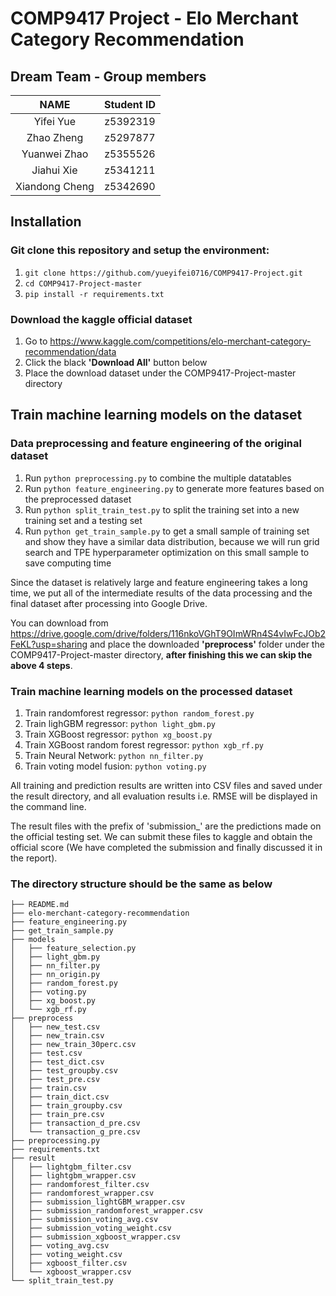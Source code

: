 # COMP9417 Project - Elo Merchant Category Recommendation

## Dream Team - Group members

|      NAME      | Student ID |
|:--------------:|:----------:|
|   Yifei Yue    |  z5392319  |
|   Zhao Zheng   |  z5297877  |
|  Yuanwei Zhao  |  z5355526  |
|   Jiahui Xie   |  z5341211  |
| Xiandong Cheng |  z5342690  |


## Installation

### Git clone this repository and setup the environment:
1. `git clone https://github.com/yueyifei0716/COMP9417-Project.git`
2. `cd COMP9417-Project-master`
3. `pip install -r requirements.txt`

### Download the kaggle official dataset
1. Go to https://www.kaggle.com/competitions/elo-merchant-category-recommendation/data
2. Click the black **'Download All'** button below
3. Place the download dataset under the COMP9417-Project-master directory


## Train machine learning models on the dataset

### Data preprocessing and feature engineering of the original dataset
1. Run `python preprocessing.py` to combine the multiple datatables
2. Run `python feature_engineering.py` to generate more features based on the preprocessed dataset
3. Run `python split_train_test.py` to split the training set into a new training set and a testing set
4. Run `python get_train_sample.py` to get a small sample of training set and show they have a similar data distribution, because we will run grid search and TPE hyperparameter optimization on this small sample to save computing time

Since the dataset is relatively large and feature engineering takes a long time,
we put all of the intermediate results of the data processing and the final dataset after processing into Google Drive.

You can download from https://drive.google.com/drive/folders/116nkoVGhT9OImWRn4S4vIwFcJOb2FeKL?usp=sharing and place the downloaded **'preprocess'** folder under the COMP9417-Project-master directory,
**after finishing this we can skip the above 4 steps**.

### Train machine learning models on the processed dataset
1. Train randomforest regressor: `python random_forest.py`
2. Train lighGBM regressor: `python light_gbm.py`
3. Train XGBoost regressor: `python xg_boost.py`
4. Train XGBoost random forest regressor: `python xgb_rf.py`
5. Train Neural Network: `python nn_filter.py`
6. Train voting model fusion: `python voting.py`

All training and prediction results are written into CSV files and 
saved under the result directory, and all evaluation results i.e. RMSE will be displayed in the command line.

The result files with the prefix of 'submission_' are the predictions made on the official testing set. We can submit these files to kaggle and obtain the official score (We have completed the submission and finally discussed it in the report).

### The directory structure should be the same as below
```tree
├── README.md
├── elo-merchant-category-recommendation
├── feature_engineering.py
├── get_train_sample.py
├── models
│   ├── feature_selection.py
│   ├── light_gbm.py
│   ├── nn_filter.py
│   ├── nn_origin.py
│   ├── random_forest.py
│   ├── voting.py
│   ├── xg_boost.py
│   └── xgb_rf.py
├── preprocess
│   ├── new_test.csv
│   ├── new_train.csv
│   ├── new_train_30perc.csv
│   ├── test.csv
│   ├── test_dict.csv
│   ├── test_groupby.csv
│   ├── test_pre.csv
│   ├── train.csv
│   ├── train_dict.csv
│   ├── train_groupby.csv
│   ├── train_pre.csv
│   ├── transaction_d_pre.csv
│   └── transaction_g_pre.csv
├── preprocessing.py
├── requirements.txt
├── result
│   ├── lightgbm_filter.csv
│   ├── lightgbm_wrapper.csv
│   ├── randomforest_filter.csv
│   ├── randomforest_wrapper.csv
│   ├── submission_lightGBM_wrapper.csv
│   ├── submission_randomforest_wrapper.csv
│   ├── submission_voting_avg.csv
│   ├── submission_voting_weight.csv
│   ├── submission_xgboost_wrapper.csv
│   ├── voting_avg.csv
│   ├── voting_weight.csv
│   ├── xgboost_filter.csv
│   └── xgboost_wrapper.csv
└── split_train_test.py
```
